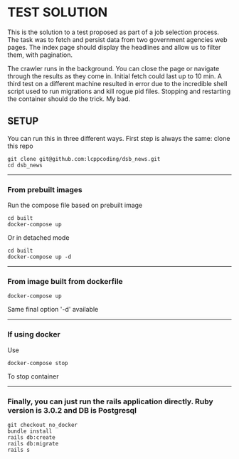 # TEST SOLUTION

This is the solution to a test proposed as part of a job selection process. The task was to fetch 
and persist data from two government agencies web pages. The index page should display the headlines
and allow us to filter them, with pagination.

The crawler runs in the background. You can close the page
or navigate through the results as they come in. Initial fetch could last up to 10 min. A third test on a
different machine resulted in error due to the incredible shell script used to run migrations and kill rogue
pid files. Stopping and restarting the container should do the trick. My bad.

## SETUP
You can run this in three different ways. First step is always the same: clone this repo
```shell
git clone git@github.com:lcppcoding/dsb_news.git
cd dsb_news
```

------------
### From prebuilt images
Run the compose file based on prebuilt image
```shell
cd built
docker-compose up
```
Or in detached mode
```shell
cd built
docker-compose up -d
```

-------------
### From image built from dockerfile
```shell
docker-compose up
```
Same final option '-d' available

--------------
### If using docker
Use
```shell
docker-compose stop
```
To stop container

---------------
### Finally, you can just run the rails application directly. Ruby version is 3.0.2 and DB is Postgresql
```shell
git checkout no_docker
bundle install
rails db:create
rails db:migrate
rails s
```